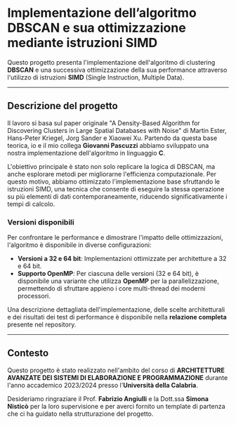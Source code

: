 # Implementazione dell’algoritmo DBSCAN e sua ottimizzazione mediante istruzioni SIMD

Questo progetto presenta l'implementazione dell'algoritmo di clustering **DBSCAN** e una successiva ottimizzazione della sua performance attraverso l'utilizzo di istruzioni **SIMD** (Single Instruction, Multiple Data).

---

## Descrizione del progetto

Il lavoro si basa sul paper originale "A Density-Based Algorithm for Discovering Clusters in Large Spatial Databases with Noise" di Martin Ester, Hans-Peter Kriegel, Jorg Sander e Xiaowei Xu. Partendo da questa base teorica, io e il mio collega **Giovanni Pascuzzi** abbiamo sviluppato una nostra implementazione dell'algoritmo in linguaggio **C**.

L'obiettivo principale è stato non solo replicare la logica di DBSCAN, ma anche esplorare metodi per migliorarne l'efficienza computazionale. Per questo motivo, abbiamo ottimizzato l'implementazione base sfruttando le istruzioni SIMD, una tecnica che consente di eseguire la stessa operazione su più elementi di dati contemporaneamente, riducendo significativamente i tempi di calcolo.

### Versioni disponibili

Per confrontare le performance e dimostrare l'impatto delle ottimizzazioni, l'algoritmo è disponibile in diverse configurazioni:

- **Versioni a 32 e 64 bit**: Implementazioni ottimizzate per architetture a 32 e 64 bit.
- **Supporto OpenMP**: Per ciascuna delle versioni (32 e 64 bit), è disponibile una variante che utilizza **OpenMP** per la parallelizzazione, permettendo di sfruttare appieno i core multi-thread dei moderni processori.

Una descrizione dettagliata dell'implementazione, delle scelte architetturali e dei risultati dei test di performance è disponibile nella **relazione completa** presente nel repository.

---

## Contesto

Questo progetto è stato realizzato nell'ambito del corso di **ARCHITETTURE AVANZATE DEI SISTEMI DI ELABORAZIONE E PROGRAMMAZIONE** durante l'anno accademico 2023/2024 presso l'**Università della Calabria**.

Desideriamo ringraziare il Prof. **Fabrizio Angiulli** e la Dott.ssa **Simona Nisticò** per la loro supervisione e per averci fornito un template di partenza che ci ha guidato nella strutturazione del progetto.
